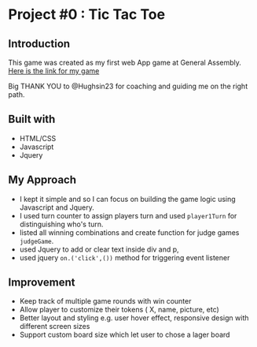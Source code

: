 Project #0 : Tic Tac Toe
=========================
Introduction
-------------------------
This game was created as my first web App game at General Assembly.
[Here is the link for my game](https://aibate.github.io/tic-tac-toe/)

Big THANK YOU to @Hughsin23 for coaching and guiding me on the right path.

Built with
-------------------
* HTML/CSS
* Javascript
* Jquery

My Approach
------------------------------
* I kept it simple and so I can focus on building the game logic using Javascript and Jquery.
* I used turn counter to assign players turn and used `player1Turn` for distinguishing who's turn.
* listed all winning combinations and create function for judge games `judgeGame`.
* used Jquery to add or clear text inside div and p,
* used jquery `on.('click',())` method for triggering event listener 

Improvement
-----------------------------
* Keep track of multiple game rounds with win counter
* Allow player to customize their tokens ( X, name, picture, etc)
* Better layout and styling  e.g. user hover effect, responsive design with different screen sizes
* Support custom board size which let user to chose a lager board 
